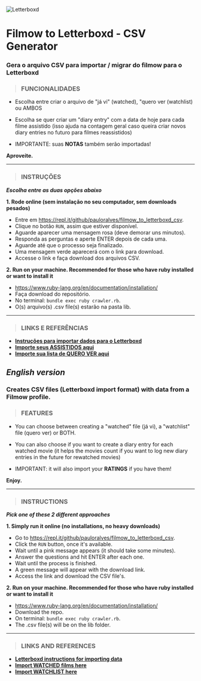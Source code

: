 <img src="https://a.ltrbxd.com/logos/letterboxd-logo-h-pos-rgb.svg" title="Letterboxd" alt="Letterboxd">

# Filmow to Letterboxd - CSV Generator

### Gera o arquivo CSV para importar / migrar do filmow para o Letterboxd

> ### FUNCIONALIDADES
* Escolha entre criar o arquivo de "já vi" (watched), "quero ver (watchlist) ou AMBOS

* Escolha se quer criar um "diary entry" com a data de hoje para cada filme assistido (isso ajuda na contagem geral caso queira criar novos diary entries no futuro para filmes reassistidos)

* IMPORTANTE: suas **NOTAS** também serão importadas!

**Aproveite.**

---
> ### INSTRUÇÕES

***Escolha entre as duas opções abaixo***

**1. Rode online (sem instalação no seu computador, sem downloads pesados)**
- Entre em https://repl.it/github/pauloralves/filmow_to_letterboxd_csv.
- Clique no botão `RUN`, assim que estiver disponível. 
- Aguarde aparecer uma mensagem rosa (deve demorar uns minutos).
- Responda as perguntas e aperte ENTER depois de cada uma.
- Aguarde até que o processo seja finalizado.
- Uma mensagem verde aparecerá com o link para download.
- Accesse o link e faça download dos arquivos CSV.

**2. Run on your machine. Recommended for those who have ruby installed or want to install it**
- https://www.ruby-lang.org/en/documentation/installation/
- Faça download do repositório.
- No terminal: `bundle exec ruby crawler.rb`.
- O(s) arquivo(s) .csv file(s) estarão na pasta lib.

---
> ### LINKS E REFERÊNCIAS

- <a href="https://letterboxd.com/about/importing-data/" target="_blank">**Instruções para importar dados para o Letterboxd**</a>
- <a href="https://letterboxd.com/import/" target="_blank">**Importe seus ASSISTIDOS aqui**</a>
- <a href="https://letterboxd.com/watchlist/" target="_blank">**Importe sua lista de QUERO VER aqui**</a>

## ***English version***
### Creates CSV files (Letterboxd import format) with data from a Filmow profile.

> ### FEATURES
* You can choose between creating a "watched" file (já vi), a "watchlist" file (quero ver) or BOTH.

* You can also choose if you want to create a diary entry for each watched movie (it helps the movies count if you want to log new diary entries in the future for rewatched movies)

* IMPORTANT: it will also import your **RATINGS** if you have them!

**Enjoy.**

---
> ### INSTRUCTIONS

***Pick one of these 2 different approaches***

**1. Simply run it online (no installations, no heavy downloads)**
- Go to https://repl.it/github/pauloralves/filmow_to_letterboxd_csv.
- Click the `RUN` button, once it's available. 
- Wait until a pink message appears (it should take some minutes).
- Answer the questions and hit ENTER after each one.
- Wait until the process is finished.
- A green message will appear with the download link.
- Access the link and download the CSV file's.

**2. Run on your machine. Recommended for those who have ruby installed or want to install it**
- https://www.ruby-lang.org/en/documentation/installation/
- Download the repo.
- On terminal: `bundle exec ruby crawler.rb`.
- The .csv file(s) will be on the lib folder.

---
> ### LINKS AND REFERENCES

- <a href="https://letterboxd.com/about/importing-data/" target="_blank">**Letterboxd instructions for importing data**</a>
- <a href="https://letterboxd.com/import/" target="_blank">**Import WATCHED films here**</a>
- <a href="https://letterboxd.com/watchlist/" target="_blank">**Import WATCHLIST here**</a>
